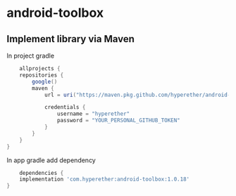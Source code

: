 # android-toolbox

## Implement library via Maven

In project gradle 
```groovy
    allprojects {
    repositories {
        google()
        maven {
            url = uri("https://maven.pkg.github.com/hyperether/android-toolbox")

            credentials {
                username = "hyperether"
                password = "YOUR_PERSONAL_GITHUB_TOKEN"
            }
        }
    }
}
```

In app gradle add dependency

```groovy
    dependencies {
    implementation 'com.hyperether:android-toolbox:1.0.18'
}
```